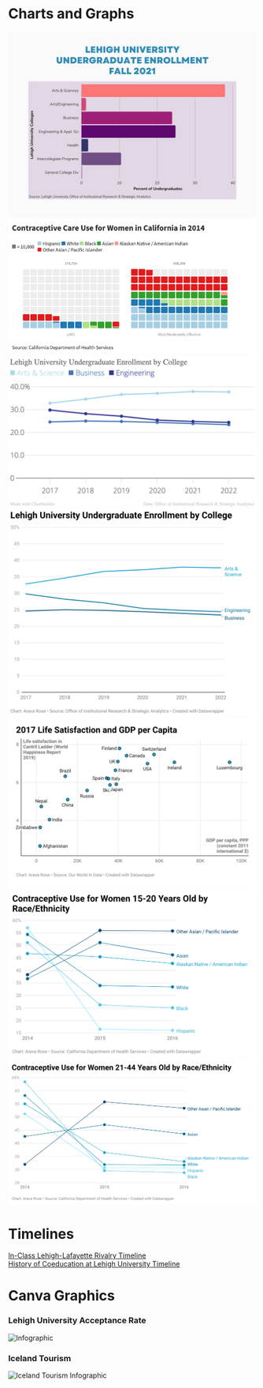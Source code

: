 # Charts and Graphs
![Bar Graph - Undergrad Enrollment (Canva)](https://github.com/aravarose/aravarose.github.io/blob/main/Bar%20Graph%20-%20Undergrad%20Enrollment%20(Canva).jpg)
<br/>
![Contraceptive Care Use for Women in California in 2014 (Flourish)](https://github.com/aravarose/aravarose.github.io/blob/main/Contraceptive%20Care%20Use%20for%20Women%20in%20California%20in%202014%20(Flourish).png)
<br/>
![Line Chart (ChartBuilder)](https://github.com/aravarose/aravarose.github.io/blob/main/Line%20Chart%20-%20ChartBuilder.png)
<br/>
![Line Chart (Datawrapper)](https://github.com/aravarose/aravarose.github.io/blob/main/Line%20Chart%20-%20Datawrapper.png)
<br/>
![Scatter Plot (Datawrapper)](https://github.com/aravarose/aravarose.github.io/blob/main/Scatter%20Plot%20-%20Datawrapper.png)
<br/>
![Time Series Chart - Contraceptive Use Women 15-20 Years Old (Datawrapper)](https://github.com/aravarose/aravarose.github.io/blob/main/Time%20Series%20Chart%20-%20Contraceptive%20Use%20Women%2015-20%20Years%20Old.png)
<br/>
![Time Series Chart - Contraceptive Use Women 21-44 Years Old (Datawrapper](https://github.com/aravarose/aravarose.github.io/blob/main/Time%20Series%20Chart%20-%20Contraceptive%20Use%20Women%2021-44%20Years%20Old.png)


# Timelines
[In-Class Lehigh-Lafayette Rivalry Timeline](https://cdn.knightlab.com/libs/timeline3/latest/embed/index.html?source=1VN1gqBBgLBR1NjFNF2Uvdf8uN0v3dJRwR1gG9kC7WOc&font=Default&lang=en&initial_zoom=2&height=650)
<br/>
[History of Coeducation at Lehigh University Timeline](https://cdn.knightlab.com/libs/timeline3/latest/embed/index.html?source=19_hh6tJkkwsoySgp9cSAUwoQ4DfVV1C0QwkLzSp6R8Y&font=Default&lang=en&initial_zoom=2&height=650)


# Canva Graphics
### Lehigh University Acceptance Rate <br/>
![Infographic](https://user-images.githubusercontent.com/113537167/191553383-0bb7b78a-a0ec-4030-9ec3-0a94d9d3586e.jpg)
### Iceland Tourism <br/>
![Iceland Tourism  Infographic](https://user-images.githubusercontent.com/113537167/192315653-d89577d2-faf6-487d-a382-5f16af82d1b5.jpg)
